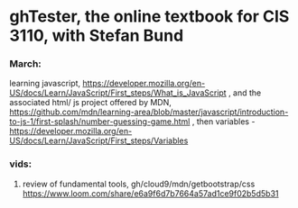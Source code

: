 # ghTester, the online textbook for CIS 3110, with Stefan Bund
### March: 
learning javascript, https://developer.mozilla.org/en-US/docs/Learn/JavaScript/First_steps/What_is_JavaScript , and the associated html/ js project offered by MDN, https://github.com/mdn/learning-area/blob/master/javascript/introduction-to-js-1/first-splash/number-guessing-game.html , then variables - https://developer.mozilla.org/en-US/docs/Learn/JavaScript/First_steps/Variables

### vids:
1. review of fundamental tools, gh/cloud9/mdn/getbootstrap/css https://www.loom.com/share/e6a9f6d7b7664a57ad1ce9f02b5d5b31
